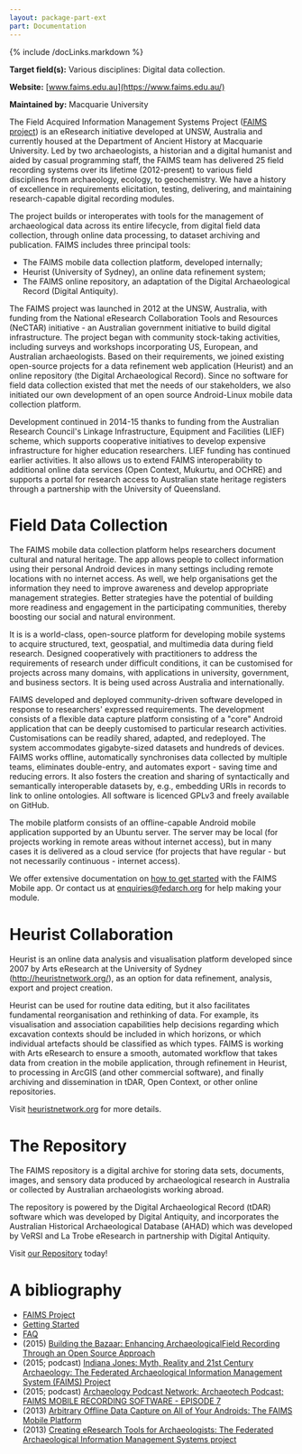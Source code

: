 ```yaml
---
layout: package-part-ext
part: Documentation
---
```

{% include /docLinks.markdown %}

**Target field(s):** Various disciplines: Digital data collection.

**Website:** [www.faims.edu.au](https://www.faims.edu.au/)

**Maintained by:** Macquarie University

The Field Acquired Information Management Systems Project ([FAIMS project](https://www.faims.edu.au)) is an eResearch initiative developed at UNSW, Australia and currently housed at the Department of Ancient History at Macquarie University. Led by two archaeologists, a historian and a digital humanist and aided by casual programming staff, the FAIMS team has delivered 25 field recording systems over its lifetime (2012-present) to various field disciplines from archaeology, ecology, to geochemistry. We have a history of excellence in requirements elicitation, testing, delivering, and maintaining research-capable digital recording modules.

The project builds or interoperates with tools for the management of archaeological data across its entire lifecycle, from digital field data collection, through online data processing, to dataset archiving and publication. 
FAIMS includes three principal tools: 

* The FAIMS mobile data collection platform, developed internally;
* Heurist (University of Sydney), an online data refinement system; 
* The FAIMS online repository, an adaptation of the Digital Archaeological Record (Digital Antiquity).

The FAIMS project was launched in 2012 at the UNSW, Australia, with funding from the National eResearch Collaboration Tools and Resources (NeCTAR) initiative - an Australian government initiative to build digital infrastructure. The project began with community stock-taking activities, including surveys and workshops incorporating US, European, and Australian archaeologists. Based on their requirements, we joined existing open-source projects for a data refinement web application (Heurist) and an online repository (the Digital Archaeological Record). Since no software for field data collection existed that met the needs of our stakeholders, we also initiated our own development of an open source Android-Linux mobile data collection platform.

Development continued in 2014-15 thanks to funding from the Australian Research Council's Linkage Infrastructure, Equipment and Facilities (LIEF) scheme, which supports cooperative initiatives to develop expensive infrastructure for higher education researchers. LIEF funding has continued earlier activities. It also allows us to extend FAIMS interoperability to additional online data services (Open Context, Mukurtu, and OCHRE) and supports a portal for research access to Australian state heritage registers through a partnership with the University of Queensland.

# Field Data Collection

The FAIMS mobile data collection platform helps researchers document cultural and natural heritage. The app allows people to collect information using their personal Android devices in many settings including remote locations with no internet access. As well, we help organisations get the information they need to improve awareness and develop appropriate management strategies. Better strategies have the potential of building more readiness and engagement in the participating communities, thereby boosting our social and natural environment.


It is is a world-class, open-source platform for developing mobile systems to acquire structured, text, geospatial, and multimedia data during field research. Designed cooperatively with practitioners to address the requirements of research under difficult conditions, it can be customised for projects across many domains, with applications in university, government, and business sectors. It is being used across Australia and internationally.

FAIMS developed and deployed community-driven software developed in response to researchers' expressed requirements. The development consists of a flexible data capture platform consisting of a "core" Android application that can be deeply customised to particular research activities. Customisations can be readily shared, adapted, and redeployed. The system accommodates gigabyte-sized datasets and hundreds of devices. FAIMS works offline, automatically synchronises data collected by multiple teams, eliminates double-entry, and automates export - saving time and reducing errors. It also fosters the creation and sharing of syntactically and semantically interoperable datasets by, e.g., embedding URIs in records to link to online ontologies. All software is licenced GPLv3 and freely available on GitHub.

The mobile platform consists of an offline-capable Android mobile application supported by an Ubuntu server. The server may be local (for projects working in remote areas without internet access), but in many cases it is delivered as a cloud service (for projects that have regular - but not necessarily continuous - internet access).

We offer extensive documentation on [how to get started](https://faimsproject.atlassian.net/wiki/display/MobileUser/Getting+Started) with the FAIMS Mobile app. Or contact us at [enquiries@fedarch.org](mailto:enquiries@fedarch.org) for help making your module.

# Heurist Collaboration

Heurist is an online data analysis and visualisation platform developed since 2007 by Arts eResearch at the University of Sydney (http://heuristnetwork.org/), as an option for data refinement, analysis, export and project creation. 

Heurist can be used for routine data editing, but it also facilitates fundamental reorganisation and rethinking of data. For example, its visualisation and association capabilities help decisions regarding which excavation contexts should be included in which horizons, or which individual artefacts should be classified as which types. FAIMS is working with Arts eResearch to ensure a smooth, automated workflow that takes data from creation in the mobile application, through refinement in Heurist, to processing in ArcGIS (and other commercial software), and finally archiving and dissemination in tDAR, Open Context, or other online repositories.

Visit [heuristnetwork.org](http://heuristnetwork.org/) for more details.


# The Repository

The FAIMS repository is a digital archive for storing data sets, documents, images, and sensory data produced by archaeological research in Australia or collected by Australian archaeologists working abroad.

The repository is powered by the Digital Archaeological Record (tDAR) software which was developed by Digital Antiquity, and incorporates the Australian Historical Archaeological Database (AHAD) which was developed by VeRSI and La Trobe eResearch in partnership with Digital Antiquity.

Visit [our Repository](https://repo.fedarch.org/) today!

# A bibliography

* [FAIMS Project](https://www.fedarch.org/wordpress/)
* [Getting Started](https://www.fedarch.org/wordpress/support/#2)
* [FAQ](https://www.fedarch.org/wordpress/support/#2)
* (2015) [Building the Bazaar: Enhancing ArchaeologicalField Recording Through an Open Source Approach](https://www.academia.edu/18123736/Building_the_Bazaar_Enhancing_Archaeological_Field_Recording_Through_an_Open_Source_Approach)
* (2015; podcast) [Indiana Jones: Myth, Reality and 21st Century Archaeology: The Federated Archaeological Information Management System (FAIMS) Project](http://www.podcastchart.com/podcasts/indiana-jones-myth-reality-and-21st-century-archaeology/episodes/the-federated-archaeological-information-management-system-faims-project)
* (2015; podcast) [Archaeology Podcast Network: Archaeotech Podcast; FAIMS MOBILE RECORDING SOFTWARE - EPISODE 7](http://www.archaeologypodcastnetwork.com/archaeotech/7)
* (2013) [Arbitrary Offline Data Capture on All of Your Androids: The FAIMS Mobile Platform](https://www.academia.edu/18170164/Arbitrary_Offline_Data_Capture_on_All_of_Your_Androids_The_FAIMS_Mobile_Platform)
* (2013) [Creating eResearch Tools for Archaeologists: The Federated Archaeological Information Management Systems project](https://www.academia.edu/5690498/Creating_eResearch_Tools_for_Archaeologists_The_Federated_Archaeological_Information_Management_Systems_project)


